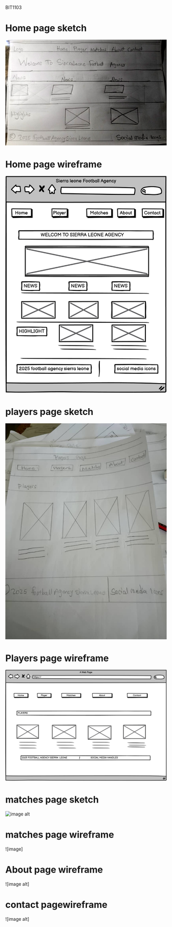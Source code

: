 
BIT1103
# Home page sketch
![image alt](https://github.com/Olatunde2025/olatunderahman-905004640/blob/d5e4aa2c19ad1f859574a219f79d521d337b9c0a/hand%20draw%20sketch.jpg)

# Home page wireframe
![image](https://github.com/Olatunde2025/olatunderahman-905004640/blob/main/home%20page.png)

# players page sketch
![image alt](https://github.com/Olatunde2025/olatunderahman-905004640/blob/main/9a1562ad-5077-40e1-9758-4f5a1f78a33a.jpg)

# Players page wireframe
![image alt](https://github.com/Olatunde2025/olatunderahman-905004640/blob/main/players%20page.png)

# matches page sketch
![image alt]()

# matches page wireframe
![image]

# About page wireframe
![image alt]

# contact pagewireframe
![image alt]
